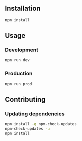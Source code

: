 ## Installation

```bash
npm install
```

## Usage

### Development

```bash
npm run dev 
```

### Production

```bash
npm run prod 
```

## Contributing

### Updating dependencies

```bash
npm install -g npm-check-updates
npm-check-updates -u
npm install
```
